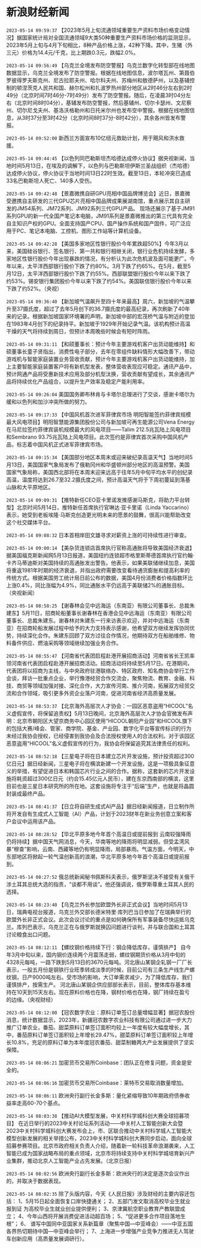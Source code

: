 # 新浪财经新闻
`2023-05-14 09:59:37` 【2023年5月上旬流通领域重要生产资料市场价格变动情况】据国家统计局对全国流通领域9大类50种重要生产资料市场价格的监测显示，2023年5月上旬与4月下旬相比，8种产品价格上涨，42种下降。其中，生猪（外三元）价格为14.4元/千克，比上期跌0.3元，跌幅2.0%。

`2023-05-14 09:56:49` 【乌克兰全境发布防空警报】乌克兰数字化转型部在线地图数据显示，乌克兰全境发布了防空警报。根据在线地图信息，波尔塔瓦州、第聂伯罗彼得罗夫斯克州、尼古拉耶夫州、哈尔科夫州、苏梅州和敖德萨州，以及基辅控制的顿涅茨克人民共和国、赫尔松州和扎波罗热州部分地区从2时46分左右到2时49分（北京时间7时46分-7时49分）发布了防空警报。随后，在凌晨3时04分左右（北京时间8时04分），基辅发布防空警报，然后基辅州、切尔卡瑟州、文尼察州、切尔尼戈夫州、基洛沃格勒州和日托米尔州也发布空中警报。根据在线地图信息，从3时37分至3时42分（北京时间8时37分-8时42分），其余各州皆发布警报。

`2023-05-14 09:52:00` 新西兰方面宣布10亿纽元救助计划，用于飓风和洪水救援。

`2023-05-14 09:44:45` 【以色列同巴勒斯坦杰哈德达成停火协议】据央视新闻，当地时间5月13日，在埃及的调解下，以色列与巴勒斯坦伊斯兰圣战组织（杰哈德）达成停火协议，停火协议于当地时间13日22时生效。截至13日，本轮冲突已造成33名巴勒斯坦人死亡、140多人受伤。

`2023-05-14 09:42:48` 【景嘉微携自研GPU亮相中国品牌博览会】近日，景嘉微受邀携自主研发的三代GPU芯片亮相中国品牌成果展湖南馆，重点展示其自主研发的JM54系列、JM72系列、JM92系列三代GPU产品。 现场还展示了基于JM91系列GPU的新一代全国产笔记本电脑，JM91系列是景嘉微推出的第三代具有完全⾃主知识产权的GPU。全面支持国产CPU、国产操作系统和国产固件，可广泛应用于PC、笔记本电脑、工控机、图形工作站等计算机设备。

`2023-05-14 09:42:28` 【美国多家地区性银行股价今年累跌超50%】今年3月以来，美国硅谷银行、签名银行、第一共和银行相继关闭，银行业危机持续发酵，多家地区性银行股价今年出现暴跌的情况，有分析认为此次危机波及面可能更广。今年以来，太平洋西部银行股价下跌了约80%。3月下跌了约65%。在5月，截至5月12日，太平洋西部银行股价下跌了约55%。西部联盟银行股价今年以来下跌了约53%。锡安银行集团股价今年以来下跌了约54%。美国联信银行股价今年以来下跌了约52%。（央视）

`2023-05-14 09:36:40` 【新加坡气温飙升至四十年来最高】周六，新加坡的气温攀升至37摄氏度，超过了去年5月创下的36.7摄氏度的最高纪录，再次刷新了40年来的记录。根据新加坡国家环境署的声明，新加坡中部的宏茂桥气温与附近的登加在1983年4月创下的纪录持平。新加坡于1929年开始记录气温。该机构预计高温干燥的天气将持续到周日，但预计本周晚些时候会有短时阵雨。

`2023-05-14 09:31:11` 【和硕董事长：预计今年主要游戏机客户出货动能维持】和硕董事长童子贤指出，消费性电子部分，去年在零组件缺料情形大幅改善下，带动游戏机与智能家庭装置业务营收贡献，预计今年主要游戏机客户出货动能维持，加上主要智能家庭装置客户将有新机型发表，整体营收表现应可稳定。通讯产品中，预计网通产品将受惠新技术应用及部分机型汰换，营收贡献有望成长，其余通讯产品将持续优化产品组合，以提升生产效率及稳定产能利用率。

`2023-05-14 09:26:04` 美国国务卿布林肯与卡塔尔总理进行了交谈，感谢卡塔尔为缓和以色列和加沙冲突所做的努力。

`2023-05-14 09:17:33` 【中国风机首次进军菲律宾市场 明阳智能签约菲律宾规模最大风电项目】明阳智慧能源集团股份公司与新加坡可再生能源公司Vena Energy在马尼拉签约菲律宾装机规模最大的风电项目——Talim 212.5兆瓦陆上风电项目和Sembrano 93.75兆瓦陆上风电项目。此次签约是菲律宾首次采购中国风机产品，标志着中国风机正式进军菲律宾市场。

`2023-05-14 09:15:34` 【美国部分地区本周末或迎来破纪录高温天气】当地时间5月13日，美国国家气象局发布了俄勒冈州和华盛顿州部分地区的高温预警。美国国家气象局称，美国西北部将在本周末迎来远高于往年5月中旬平均水平的创纪录高温，温度将达到26.7至32.2摄氏度之间，预计高温天气将于下周初蔓延到落基山脉和大平原地区。

`2023-05-14 09:09:31` 【推特新任CEO亚卡里诺发推感谢马斯克，将助力平台转型】北京时间5月14日，推特新任首席执行官琳达·亚卡里诺（Linda Yaccarino）表示，她受到老板埃隆·马斯克创造更光明未来的愿景的鼓舞，很高兴能帮助改变这个社交媒体平台。

`2023-05-14 09:08:32` 日本首相岸田文雄寻求对薪资上涨的可持续性进行审查。

`2023-05-14 09:00:14` 【美杂货连锁店首席执行官称高通胀将导致美国经济衰退】据美国福克斯新闻网5月13日报道，美国纽约连锁超市格里斯蒂德首席执行官约翰·卡齐马蒂迪斯对美国持续的高通胀发出警告。他表示，如果美联储继续加息，美国将重返1981年时期的经济衰退，并指出政府需要改变看待通货膨胀和提高利率的传统方式。根据美国劳工统计局日前公布的数据，美国4月份消费者价格指数环比上涨0.4%，同比涨幅为4.9%，同比通胀水平仍远高于美联储2%的通胀目标。（央视新闻）

`2023-05-14 08:58:25` 【谢春林会见中远海运（东南亚）有限公司董事长、总裁朱建东】5月11日，招商轮船董事长谢春林在香港会见中远海运（东南亚）有限公司董事长、总裁朱建东。谢春林对朱建东一行来访表示欢迎，并对中远海运（东南亚）在招商轮船发展过程中给予的大力支持表示感谢，他希望双方继续发挥协同优势，持续深化合作。朱建东回顾了双方过往合作情况，他期待双方在船舶维修、物料备件供应、燃油采购等领域继续加强业务合作。

`2023-05-14 08:55:47` 【河南省代表团启程赴港开展招商活动】河南省省长王凯率领河南省代表团启程赴港开展招商活动。招商活动将持续至5月17日。在港期间，代表团将以招商为主线，与中央政府驻港联络办、特区政府、知名商协会举行工作会谈，拜访一批重点企业，举行豫港经贸合作交流会，聚焦物流、教育、金融、科技、商贸等领域加强对接、深化合作，大力宣传河南、推介河南，拓展双方经贸交流和合作领域，吸引更多外资企业落户河南，促进河南省经济高质量发展。

`2023-05-14 08:53:37` 【北京海外高层次人才协会：一园区恶意盗用“HICOOL”名义虚假宣传，将保留追责权】5月13日晚间，北京海外高层次人才协会官微发布声明：北京市朝阳区大望京商务中心园区使用“HICOOL朝阳产业园”和HICOOL旗下的包括大赛/峰会、管家、商学院、基金、产业园、数字化平台等宣传标识的行为未经过我协会授权，已经侵害到我协会及合法授权使用人的合法权利。对于该园区恶意盗用“HICOOL”名义虚假宣传的行为，我协会将保留追究其法律责任的权利。

`2023-05-14 08:52:18` 【三星电子将在日本建立芯片开发设施，预计投资超过300亿日元】据日经新闻，三星电子将在横滨新建一个开发设施，这是一项极具象征意义的举措，有望促进日本和韩国芯片行业之间的合作。据称，这套新的芯片开发设施将耗资超过300亿日元（约合15.45亿元人民币），建在东京西南部的横滨，这里目前也是三星日本研究所的所在地。这套设施将专注于“后端”生产，也就是将晶圆封装成最终产品。

`2023-05-14 08:41:37` 【日立将自研生成式AI产品】据日经新闻报道，日立制作所将开发自有生成式人工智能（AI）产品，计划于2023财年在新业务创意立案和客户会议中运用该产品。

`2023-05-14 08:28:52` 【华北平原多地今年首个高温日或提前报到 云南较强降雨仍将持续】据中国天气网消息，今天，华南等地的降雨将明显减弱。但受孟湾风暴“穆查”影响，云南、西藏等地仍有明显降雨，局部暴雨。气温方面，今明天，中东部地区将掀起一轮气温创新高的浪潮，华北平原多地今年首个高温日或提前报到。

`2023-05-14 08:27:52` 俄总统新闻秘书佩斯科夫表示，俄罗斯坚决不接受有关俄干涉土耳其总统大选的指责，“谈都不用谈”。他还强调说，俄罗斯尊重土耳其人民的选择。

`2023-05-14 08:23:40` 【乌克兰外长参加欧盟外长非正式会议】当地时间5月13日，瑞典电视台报道，乌克兰外交部长德米特里·库列巴当日参加了在瑞典举行的欧盟外长非正式会议。此次会议讨论的重点是如何确保所有军事装备尽快运抵乌克兰。库列巴表示，乌克兰正在与俄罗斯就换囚问题进行谈判，并与联合国和土耳其讨论粮食出口问题。

`2023-05-14 08:12:11` 【螺纹钢价格持续下行：钢企降低库存，谨慎排产】 自今年3月中旬以来，国内钢价连续两个月震荡走弱，螺纹钢期货价格从3月中旬的4328元每吨，一路下跌到5月13日的3670元每吨。河北唐山某钢企轧钢一厂厂长表示，一般五月份是钢铁行业旺季转成淡季的时候，目前公司有三条生产线生产螺纹钢，日产9000吨左右。受市场的影响，大订单需求减少，为了降低库存，我们谨慎排产，按需生产。 河北唐山某钢企供应部部长表示，目前，整体库存基本维持在10天到15天左右。现在原料价格也在降，钢材价格也在降，钢厂持续在盈亏的边缘。（央视财经）

`2023-05-14 08:12:00` 【冠农数字农业：原料订单签订总量增幅显著】据冠农股份消息，统计数据显示，2023年，新疆冠农数字农业科技有限公司通过进一步大力推广订单农业，番茄、甜菜原料订单签订面积均较上一年度有较大幅度增长，其中，番茄原料订单签订面积较上年增长29.47%，甜菜原料订单签订面积较上年增长10.8%，充足的原料订单为本年度冠农番茄、甜菜制糖两大产业发展提供了坚实保障。

`2023-05-14 08:06:21` 加密货币交易所Coinbase：团队正在修复问题，资金是安全的。

`2023-05-14 08:06:16` 加密货币交易所Coinbase：莱特币交易取消数量增加。

`2023-05-14 08:06:11` 欧洲央行副行长金多斯：量化紧缩导致10年期政府债券收益率走高60-70个基点。

`2023-05-14 08:03:38` 【推动AI大模型发展，中关村科学城科创大赛全球招募项目】 在近日举行的2023中关村论坛系列活动——中关村人工智能创新大会暨2023中关村科学城科创大赛发布会上，市、区联合推动中关村科学城人工智能大模型创新发展的相关举措公布，2023中关村科学城科创大赛同步启动，面向全球招募参赛项目。北京市政府相关负责人介绍，随着新一轮科技革命浪潮袭来，人工智能已成为国家战略布局的重点领域，北京市将持续支持中关村科学城培育新兴产业集群，推动北京人工智能产业占先发展。（北京日报）

`2023-05-14 08:02:56` 欧洲央行副行长金多斯：欧洲央行的决定是逐次会议作出的，并取决于数据表现。

`2023-05-14 08:02:35` 除了头版内容，今天《人民日报》涉及财经的主要内容还包括：
1、5月15日起全面恢复口岸快捷通关；
2、五部门发文取消高校毕业生就业报到证 为高校毕业生就业创业提供便利；
3、京津冀航空职业教育产教联盟成立；
4、今年山西将开展消费促进活动超百场；
5、“促进更多合作项目落地生根”；
6、 谱写中国同中亚国家关系新篇章（聚焦中国—中亚峰会）——中亚五国各界热切期待中国—中亚峰会举行；
7、上海进一步增强产业竞争力推进无人驾驶车创新应用（高质量发展调研行）。


